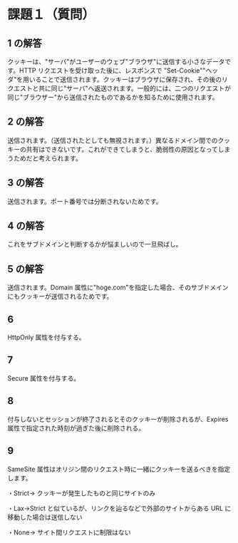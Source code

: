 # 課題１（質問）

## 1 の解答

クッキーは、"サーバ"がユーザーのウェブ"ブラウザ"に送信する小さなデータです。HTTP リクエストを受け取った後に、レスポンスで "Set-Cookie""ヘッダ"を用いることで送信されます。クッキーはブラウザに保存され、その後のリクエストと共に同じ"サーバ"へ返送されます。一般的には、二つのリクエストが同じ"ブラウザー"から送信されたものであるかを知るために使用されます。

## 2 の解答

送信されます。（送信されたとしても無視されます。）異なるドメイン間でのクッキーの共有はできないです。これができてしまうと、脆弱性の原因となってしまうためだと考えられます。

## 3 の解答

送信されます。ポート番号では分断されないためです。

## 4 の解答

<!-- TODO -->

これをサブドメインと判断するかが悩ましいので一旦飛ばし。

## 5 の解答

送信されます。Domain 属性に"hoge.com"を指定した場合、そのサブドメインにもクッキーが送信されるためです。

## 6

HttpOnly 属性を付与する。

## 7

Secure 属性を付与する。

## 8

付与しないとセッションが終了されるとそのクッキーが削除されるが、Expires 属性で指定された時刻が過ぎた後に削除される。

## 9

SameSite 属性はオリジン間のリクエスト時に一緒にクッキーを送るべきを指定します。

・Strict→ クッキーが発生したものと同じサイトのみ

・Lax→Strict と似ているが、リンクを辿るなどで外部のサイトからある URL に移動した場合は送信しない

・None→ サイト間リクエストに制限はない
